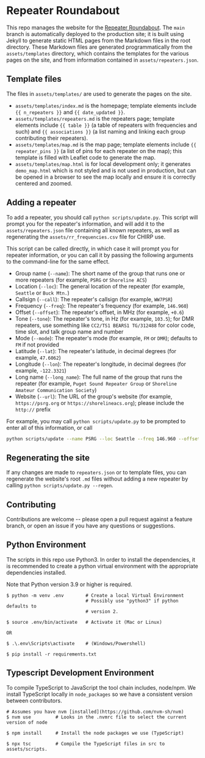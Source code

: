 # Repeater Roundabout

This repo manages the website for the [Repeater Roundabout](https://repeaterroundabout.com). The `main` branch is automatically deployed to the production site; it is built using Jekyll to generate static HTML pages from the Markdown files in the root directory. These Markdown files are generated programmatically from the `assets/templates` directory, which contains the templates for the various pages on the site, and from information contained in `assets/repeaters.json`.


## Template files

The files in `assets/templates/` are used to generate the pages on the site.

- `assets/templates/index.md` is the homepage; template elements include `{{ n_repeaters }}` and `{{ date_updated }}`.
- `assets/templates/repeaters.md` is the repeaters page; template elements include `{{ table }}` (a table of repeaters with frequencies and such) and `{{ associations }}` (a list naming and linking each group contributing their repeaters).
- `assets/templates/map.md` is the map page; template elements include `{{ repeater_pins }}` (a list of pins for each repeater on the map); this template is filled with Leaflet code to generate the map.
- `assets/templates/map.html` is for local development only; it generates `demo_map.html` which is not styled and is not used in production, but can be opened in a browser to see the map locally and ensure it is correctly centered and zoomed.


## Adding a repeater

To add a repeater, you should call `python scripts/update.py`. This script will prompt you for the repeater's information, and will add it to the `assets/repeaters.json` file containing all known repeaters, as well as regenerating the `assets/rr_frequencies.csv` file for CHIRP use.

This script can be called directly, in which case it will prompt you for repeater information, or you can call it by passing the following arguments to the command-line for the same effect.

- Group name (`--name`): The short name of the group that runs one or more repeaters (for example, `PSRG` or `Shoreline ACS`)
- Location (`--loc`): The general location of the repeater (for example, `Seattle` or `Buck Mtn.`)
- Callsign (`--call`): The repeater's callsign (for example, `WW7PSR`)
- Frequency (`--freq`): The repeater's frequency (for example, `146.960`)
- Offset (`--offset`): The repeater's offset, in MHz (for example, `+0.6`)
- Tone (`--tone`): The repeater's tone, in Hz (for example, `103.5`); for DMR repeaters, use something like `CC2/TS1 BEARS1 TG/312488` for color code, time slot, and talk group name and number
- Mode (`--mode`): The repeater's mode (for example, `FM` or `DMR`); defaults to `FM` if not provided
- Latitude (`--lat`): The repeater's latitude, in decimal degrees (for example, `47.6062`)
- Longitude (`--lon`): The repeater's longitude, in decimal degrees (for example, `-122.3321`)
- Long name (`--long_name`): The full name of the group that runs the repeater (for example, `Puget Sound Repeater Group` or `Shoreline Amateur Communication Society`)
- Website (`--url`): The URL of the group's website (for example, `https://psrg.org` or `https://shorelineacs.org`); please include the `http://` prefix

For example, you may call `python scripts/update.py` to be prompted to enter all of this information, or call

```bash
python scripts/update --name PSRG --loc Seattle --freq 146.960 --offset -0.6 --tone 103.5 --lat 47.623963 --lon -122.315173 --long_name "Puget Sound Repeater Group" --url https://psrg.org
```

## Regenerating the site

If any changes are made to `repeaters.json` or to template files, you can regenerate the website's root `.md` files without adding a new repeater by calling `python scripts/update.py --regen`.


## Contributing

Contributions are welcome -- please open a pull request against a feature branch, or open an issue if you have any questions or suggestions.


## Python Environment

The scripts in this repo use Python3.  In order to install the dependencies, it
is recommended to create a python virtual environment with the appropriate
dependencies installed.

Note that Python version 3.9 or higher is required.

```
$ python -m venv .env        # Create a local Virtual Environment
                             # Possibly use "python3" if python defaults to
                             # version 2.

$ source .env/bin/activate   # Activate it (Mac or Linux)

OR

$ .\.env\Scripts\activate    # (Windows/Powershell)

$ pip install -r requirements.txt
```

## Typescript Development Environment

To compile TypeScript to JavaScript the tool chain includes, node/npm.
We install TypeScript locally in `node_packages` so we have a consistent
version between contributors.

```
# Assumes you have nvm [installed](https://github.com/nvm-sh/nvm)
$ nvm use         # Looks in the .nvmrc file to select the current version of node

$ npm install     # Install the node packages we use (TypeScript)

$ npx tsc         # Compile the TypeScript files in src to assets/scripts.
```
